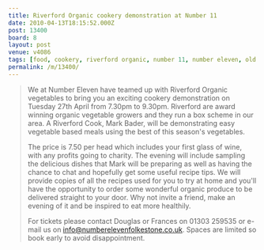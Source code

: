 ```yaml
---
title: Riverford Organic cookery demonstration at Number 11
date: 2010-04-13T18:15:52.000Z
post: 13400
board: 8
layout: post
venue: v4086
tags: [food, cookery, riverford organic, number 11, number eleven, old high street, folkestone]
permalink: /m/13400/
---
```

<blockquote>We at Number Eleven have teamed up with Riverford Organic vegetables to bring you an exciting cookery demonstration on Tuesday 27th April from 7.30pm to 9.30pm.  Riverford are award winning organic vegetable growers and they run a box scheme in our area.  A Riverford Cook, Mark Bader, will be demonstrating easy vegetable based meals using the best of this season's vegetables.

The price is 7.50 per head which includes your first glass of wine, with any profits going to charity.  The evening will include sampling the delicious dishes that Mark will be preparing as well as having the chance to chat and hopefully get some useful recipe tips.  We will provide copies of all the recipes used for you to try at home and you'll have the opportunity to order some wonderful organic produce to be delivered straight to your door.  Why not invite a friend, make an evening of it and be inspired to eat more healthily.

For tickets please contact Douglas or Frances on 01303 259535 or e-mail us on info@numberelevenfolkestone.co.uk.  Spaces are limited so book early to avoid disappointment. </blockquote>
